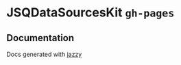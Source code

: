 # JSQDataSourcesKit `gh-pages`

## Documentation

Docs generated with [jazzy](https://github.com/realm/jazzy)
